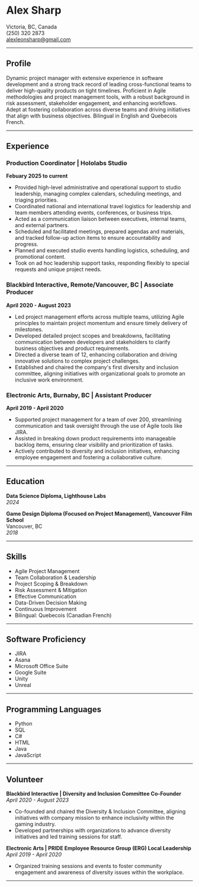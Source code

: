 # Alex Sharp 
Victoria, BC, Canada  
(250) 320 2873  
alexleonsharp@gmail.com  

---

## Profile 

Dynamic project manager with extensive experience in software development and a strong track record of leading cross-functional teams to deliver high-quality products on tight timelines. Proficient in Agile methodologies and project management tools, with a robust background in risk assessment, stakeholder engagement, and enhancing workflows. Adept at fostering collaboration across diverse teams and driving initiatives that align with business objectives. Bilingual in English and Quebecois French.

---

## Experience  

### Production Coordinator | Hololabs Studio
**Febuary 2025 to current**
- Provided high-level administrative and operational support to studio leadership, managing complex calendars, scheduling meetings, and triaging priorities.
- Coordinated national and international travel logistics for leadership and team members attending events, conferences, or business trips.
- Acted as a communication liaison between executives, internal teams, and external partners.
- Scheduled and facilitated meetings, prepared agendas and materials, and tracked follow-up action items to ensure accountability and progress.
- Planned and executed studio events handling logistics, scheduling, and promotional content.
- Took on ad hoc leadership support tasks, responding flexibly to special requests and unique project needs.

### Blackbird Interactive, Remote/Vancouver, BC | Associate Producer  
**April 2020 - August 2023**  
- Led project management efforts across multiple teams, utilizing Agile principles to maintain project momentum and ensure timely delivery of milestones.  
- Developed detailed project scopes and breakdowns, facilitating communication between developers and stakeholders to clarify business objectives and product requirements.  
- Directed a diverse team of 12, enhancing collaboration and driving innovative solutions to complex project challenges.  
- Established and chaired the company's first diversity and inclusion committee, aligning initiatives with organizational goals to promote an inclusive work environment.  

### Electronic Arts, Burnaby, BC | Assistant Producer  
**April 2019 - April 2020**  
- Supported project management for a team of over 200, streamlining communication and task oversight through the use of Agile tools like JIRA.  
- Assisted in breaking down product requirements into manageable backlog items, ensuring clear visibility and prioritization of tasks.  
- Actively contributed to diversity and inclusion initiatives, enhancing employee engagement and fostering a collaborative culture.  

---

## Education  

**Data Science Diploma, Lighthouse Labs**  
*2024*  

**Game Design Diploma (Focused on Project Management), Vancouver Film School**  
Vancouver, BC  
*2018*  

---

## Skills  
- Agile Project Management  
- Team Collaboration & Leadership  
- Project Scoping & Breakdown  
- Risk Assessment & Mitigation  
- Effective Communication  
- Data-Driven Decision Making  
- Continuous Improvement  
- Bilingual: Quebecois (Canadian French)

---
## Software Proficiency
- JIRA
- Asana
- Microsoft Office Suite
- Google Suite
- Unity
- Unreal

---
## Programming Languages
- Python
- SQL
- C#
- HTML
- Java
- JavaScript
---

## Volunteer

**Blackbird Interactive | Diversity and Inclusion Committee Co-Founder**  
*April 2020 - August 2023*  
- Co-founded and chaired the Diversity & Inclusion Committee, aligning initiatives with company mission to enhance inclusivity within the gaming industry.  
- Developed partnerships with organizations to advance diversity initiatives and led training sessions for staff.  

**Electronic Arts | PRIDE Employee Resource Group (ERG) Local Leadership**  
*April 2019 - April 2020*  
- Organized training sessions and events to foster community engagement and awareness of diversity issues within the workplace.  

---

